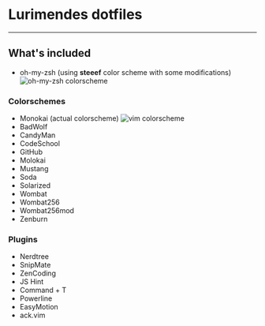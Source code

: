 # Lurimendes dotfiles

---

## What's included

* oh-my-zsh (using **steeef** color scheme with some modifications)
![oh-my-zsh colorscheme](http://s17.postimg.org/f1d1t0ej3/Screen_Shot_2013_06_18_at_11_24_12_AM.png)

### Colorschemes

* Monokai (actual colorscheme)
![vim colorscheme](http://s14.postimg.org/4xurgl3m9/mvim.png)
* BadWolf
* CandyMan
* CodeSchool
* GitHub
* Molokai
* Mustang
* Soda
* Solarized
* Wombat
* Wombat256
* Wombat256mod
* Zenburn

### Plugins

* Nerdtree
* SnipMate
* ZenCoding
* JS Hint
* Command + T
* Powerline
* EasyMotion
* ack.vim

